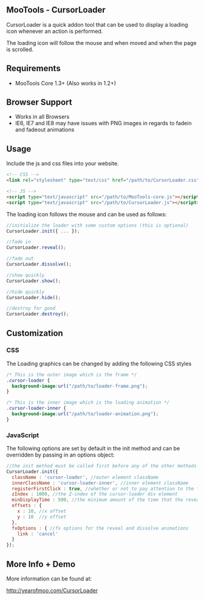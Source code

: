 MooTools - CursorLoader
-----------------------

CursorLoader is a quick addon tool that can be used to display a  loading icon whenever an action is performed.

The loading icon will follow the mouse and when moved and when the page is scrolled.

## Requirements

- MooTools Core 1.3+ (Also works in 1.2+)

## Browser Support

- Works in all Browsers
- IE6, IE7 and IE8 may have issues with PNG images in regards to fadein and fadeout animations

## Usage 

Include the js and css files into your website.

```html
<!-- CSS -->
<link rel="stylesheet" type="text/css" href="/path/to/CursorLoader.css" />

<!-- JS -->
<script type="text/javascript" src="/path/to/MooTools-core.js"></script>
<script type="text/javascript" src="/path/to/CursorLoader.js"></script>
```

The loading icon follows the mouse and can be used as follows:

```javascript
//initialize the loader with some custom options (this is optional)
CursorLoader.init({ ... });

//fade in
CursorLoader.reveal();

//fade out
CursorLoader.dissolve();

//show quickly
CursorLoader.show();

//hide quickly
CursorLoader.hide();

//destroy for good
CursorLoader.destroy();
```

## Customization

### CSS

The Loading graphics can be changed by adding the following CSS styles

```css
/* This is the outer image which is the frame */
.cursor-loader {
  background-image:url("/path/to/loader-frame.png");
}

/* This is the inner image which is the loading animation */
.cursor-loader-inner {
  background-image:url("/path/to/loader-animation.png");
}
```

### JavaScript

The following options are set by default in the init method and can be overridden by passing in an options object:

```javascript
//the init method must be called first before any of the other methods are called and can only be called once
CursorLoader.init({
  className : 'cursor-loader', //outer element className
  innerClassName : 'cursor-loader-inner', //inner element className
  registerFirstClick : true, //whether or not to pay attention to the first click to register the (X/Y) coords
  zIndex : 1000, //the Z-index of the cursor-loader div element
  minDisplayTime : 500, //the minimum amount of the time that the reveal method will show the element for if a dissolve method is called right after
  offsets : {
    x : 10, //x offset
    y : 10  //y offset
  },
  fxOptions : { //fx options for the reveal and dissolve animations
    link : 'cancel'
  }
});
```

## More Info + Demo

More information can be found at:

http://yearofmoo.com/CursorLoader
